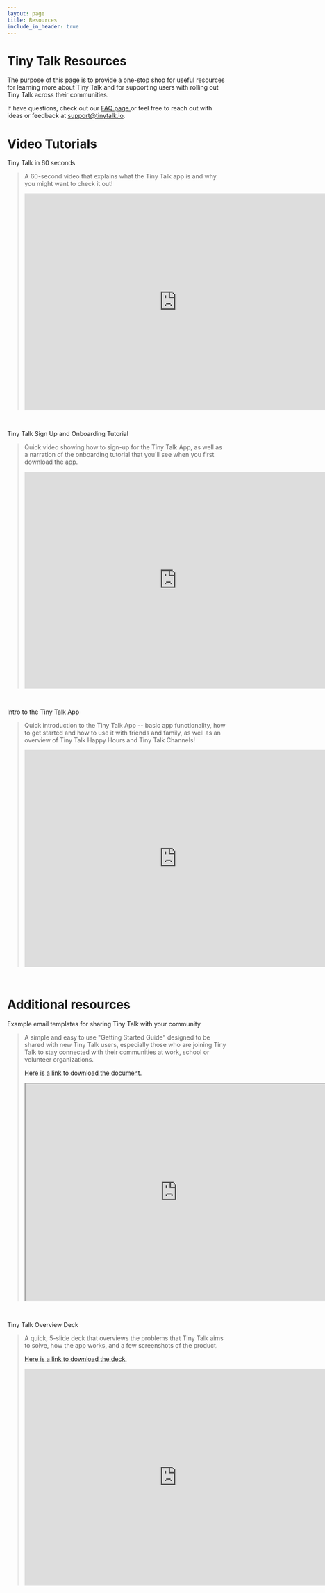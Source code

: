 ```yaml
---
layout: page
title: Resources
include_in_header: true
---
```


<h1> Tiny Talk Resources</h1>

The purpose of this page is to provide a one-stop shop for useful resources for learning more about Tiny Talk and for supporting users with rolling out Tiny Talk across their communities.

If have questions, check out our <a href= "https://tinytalk.io/faq"> FAQ page </a> or feel free to reach out with ideas or feedback at support@tinytalk.io.

<h1> Video Tutorials</h1>

<t1> Tiny Talk in 60 seconds </t1>
>
> A 60-second video that explains what the Tiny Talk app is and why you might want to check it out!
> <iframe width="700" height="500" src="https://www.youtube.com/embed/j_sTOUR7gSw" frameborder="0" allow="accelerometer; autoplay; clipboard-write; encrypted-media; gyroscope; picture-in-picture" allowfullscreen></iframe>

<br>

<t1> Tiny Talk Sign Up and Onboarding Tutorial </t1>

> Quick video showing how to sign-up for the Tiny Talk App, as well as a narration of the onboarding tutorial that you'll see when you first download the app.
> <iframe width="700" height="500" src="https://www.youtube.com/embed/p-A3B-BJ0sU" frameborder="0" allow="accelerometer; autoplay; clipboard-write; encrypted-media; gyroscope; picture-in-picture" allowfullscreen></iframe>

<br>

<t1> Intro to the Tiny Talk App </t1>

> Quick introduction to the Tiny Talk App -- basic app functionality, how to get started and how to use it with friends and family, as well as an overview of Tiny Talk Happy Hours and Tiny Talk Channels!
> <iframe width="700" height="500" src="https://www.youtube.com/embed/qpwFBMiiwKc" frameborder="0" allow="accelerometer; autoplay; clipboard-write; encrypted-media; gyroscope; picture-in-picture" allowfullscreen></iframe>

<br>

<h1> Additional resources</h1>

<t1>  Example email templates for sharing Tiny Talk with your community </t1>

> A simple and easy to use "Getting Started Guide" designed to be shared with new Tiny Talk users, especially those who are joining Tiny Talk to stay connected with their communities at work, school or volunteer organizations.
>
> <a href="https://docs.google.com/document/d/1--z9kXfhGQVwuLkXFOQMTCrt7cQ-y5_ajod4CCHZeGY/edit?usp=sharing"> Here is a link to download the document.</a>
> <iframe src="https://docs.google.com/document/d/e/2PACX-1vRb-rQq9wzGl9UI6oAETRzOrTrV2-FeJJBhk_dF1NgV0VqAwo0ZUVD_KRt1i7oZ9uVDYLzGdsqBKQCp/pub?embedded=true" width="700" height="500" frameborder="1"></iframe>

<br>

<t1>  Tiny Talk Overview Deck </t1>

> A quick, 5-slide deck that overviews the problems that Tiny Talk aims to solve, how the app works, and a few screenshots of the product.
>
> <a href="https://drive.google.com/file/d/1dTM9yMnw32BUZRT_HWKNYhpUURDU8s_X/view?usp=sharing"> Here is a link to download the deck.</a>
> <iframe src="https://drive.google.com/file/d/1dTM9yMnw32BUZRT_HWKNYhpUURDU8s_X/preview" width="700" height="500" frameborder="0" allow="accelerometer; autoplay; clipboard-write; encrypted-media; gyroscope; picture-in-picture" allowfullscreen></iframe>
